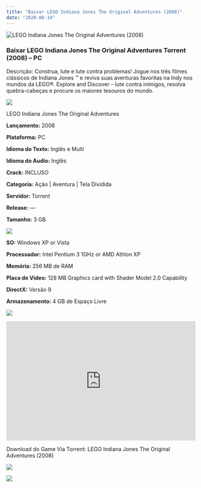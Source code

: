 ```yaml
---
title: "Baixar LEGO Indiana Jones The Original Adventures (2008)"
date: "2020-08-14"
---
```


![LEGO Indiana Jones The Original Adventures (2008)](https://1.bp.blogspot.com/-Yp9_yNxvrmg/XyVhzakHeRI/AAAAAAAABJ0/wK0Ub7AgXKQSKgJcGLL5YhyUjtXUW9iegCNcBGAsYHQ/s320/poster.jpg "LEGO Indiana Jones The Original Adventures (2008)")

### Baixar LEGO Indiana Jones The Original Adventures Torrent (2008) – PC

Descrição: Construa, lute e lute contra problemas! Jogue nos três filmes clássicos de Indiana Jones ™ e reviva suas aventuras favoritas na Indy nos mundos da LEGO®. Explore and Discover – lute contra inimigos, resolva quebra-cabeças e procure os maiores tesouros do mundo.

![](https://1.bp.blogspot.com/-XIAoZor_ewQ/Xt6k8H1cWZI/AAAAAAAAAi0/oGRR_ah4Rf449lfQQZDiX_22jAu7LLnJACPcBGAYYCw/s400/Bot{4608eb41b51a711b0b999304a189c296d691bb56043e613118fd17737bb26b97}25C3{4608eb41b51a711b0b999304a189c296d691bb56043e613118fd17737bb26b97}25A3o{4608eb41b51a711b0b999304a189c296d691bb56043e613118fd17737bb26b97}2Bde{4608eb41b51a711b0b999304a189c296d691bb56043e613118fd17737bb26b97}2BInforma{4608eb41b51a711b0b999304a189c296d691bb56043e613118fd17737bb26b97}25C3{4608eb41b51a711b0b999304a189c296d691bb56043e613118fd17737bb26b97}25A7{4608eb41b51a711b0b999304a189c296d691bb56043e613118fd17737bb26b97}25C3{4608eb41b51a711b0b999304a189c296d691bb56043e613118fd17737bb26b97}25B5es.jpg)

LEGO Indiana Jones The Original Adventures

**Lançamento:** 2008

**Plataforma:** PC

**Idioma do Texto:** Inglês e Multi

**Idioma do Audio:** Inglês

**Crack:** INCLUSO

**Categoria:** Ação | Aventura | Tela Dividida

**Servidor:** Torrent

**Release:** —

**Tamanho:** 3 GB

![](https://1.bp.blogspot.com/-h4INo_OBwls/Xt6lEEMpxNI/AAAAAAAAAi4/JjyyoRDYOagV83dzmOlHFitCwsklVMs6ACPcBGAYYCw/s400/Bot{4608eb41b51a711b0b999304a189c296d691bb56043e613118fd17737bb26b97}25C3{4608eb41b51a711b0b999304a189c296d691bb56043e613118fd17737bb26b97}25A3o{4608eb41b51a711b0b999304a189c296d691bb56043e613118fd17737bb26b97}2Bde{4608eb41b51a711b0b999304a189c296d691bb56043e613118fd17737bb26b97}2BRequisitos.jpg)

**SO:** Windows XP or Vista

**Processador:** Intel Pentium 3 1GHz or AMD Athlon XP

**Memória:** 256 MB de RAM

**Placa de Video:** 128 MB Graphics card with Shader Model 2.0 Capability

**DirectX:** Versão 9

**Armazenamento:** 4 GB de Espaço Livre

![](https://1.bp.blogspot.com/-rcYyVsnA81c/Xt6lZMZ2XiI/AAAAAAAAAjA/1MF2KKFyKSoUtwrodSDJRdpQoMNmnHOhwCPcBGAYYCw/s400/Bot{4608eb41b51a711b0b999304a189c296d691bb56043e613118fd17737bb26b97}25C3{4608eb41b51a711b0b999304a189c296d691bb56043e613118fd17737bb26b97}25A3o{4608eb41b51a711b0b999304a189c296d691bb56043e613118fd17737bb26b97}2Bde{4608eb41b51a711b0b999304a189c296d691bb56043e613118fd17737bb26b97}2BTrailer.jpg)

<iframe allow="accelerometer; autoplay; encrypted-media; gyroscope; picture-in-picture" allowfullscreen frameborder="0" height="315" src="https://www.youtube.com/embed/Qix-A8GNPfA" width="500"></iframe>

Download do Game Via Torrent: LEGO Indiana Jones The Original Adventures (2008)

[![](https://1.bp.blogspot.com/-KEcbu5lXdM0/Xu5yX-HgHDI/AAAAAAAAAsY/bBJ6W14NqC4-Ny_0LiwqQPIkTbYzyURcACPcBGAYYCw/s200/CAPA3.jpg)](https://utorrentmegagames.blogspot.com/p/recomendado.html)

[![](https://1.bp.blogspot.com/-Rkir3Cy7E90/XthUbQKV_OI/AAAAAAAAAgU/q6xV1k8mreQnsOAbeImqH6Qi8ahsN2LpACPcBGAYYCw/s1600/Bot{4608eb41b51a711b0b999304a189c296d691bb56043e613118fd17737bb26b97}25C3{4608eb41b51a711b0b999304a189c296d691bb56043e613118fd17737bb26b97}25A3o{4608eb41b51a711b0b999304a189c296d691bb56043e613118fd17737bb26b97}2Bde{4608eb41b51a711b0b999304a189c296d691bb56043e613118fd17737bb26b97}2BDownload.jpg)](532df627077a61601a307e16f962ecc01f7912a4&dn=LEGO+Indiana+Jones+PC+Game+2008&tr=udp{4608eb41b51a711b0b999304a189c296d691bb56043e613118fd17737bb26b97}3A{4608eb41b51a711b0b999304a189c296d691bb56043e613118fd17737bb26b97}2F{4608eb41b51a711b0b999304a189c296d691bb56043e613118fd17737bb26b97}2Fopen.demonii.com{4608eb41b51a711b0b999304a189c296d691bb56043e613118fd17737bb26b97}3A1337&tr=udp{4608eb41b51a711b0b999304a189c296d691bb56043e613118fd17737bb26b97}3A{4608eb41b51a711b0b999304a189c296d691bb56043e613118fd17737bb26b97}2F{4608eb41b51a711b0b999304a189c296d691bb56043e613118fd17737bb26b97}2Ftracker.coppersurfer.tk{4608eb41b51a711b0b999304a189c296d691bb56043e613118fd17737bb26b97}3A6969&tr=)
